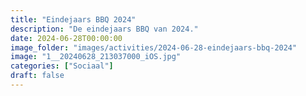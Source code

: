 ```yaml
---
title: "Eindejaars BBQ 2024"
description: "De eindejaars BBQ van 2024."
date: 2024-06-28T00:00:00
image_folder: "images/activities/2024-06-28-eindejaars-bbq-2024"
image: "1__20240628_213037000_iOS.jpg"
categories: ["Sociaal"]
draft: false
---
```


